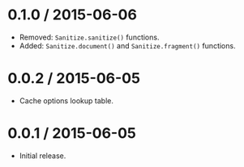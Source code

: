 0.1.0 / 2015-06-06
==================

  * Removed: `Sanitize.sanitize()` functions.
  * Added: `Sanitize.document()` and `Sanitize.fragment()` functions.


0.0.2 / 2015-06-05
==================

  * Cache options lookup table.


0.0.1 / 2015-06-05
==================

  * Initial release.
